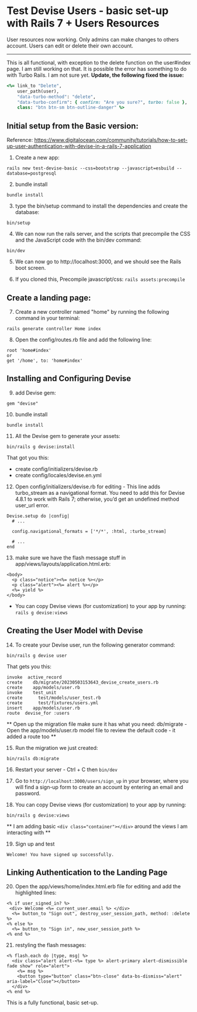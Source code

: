 # Test Devise Users - basic set-up with Rails 7 + Users Resources

User resources now working. Only admins can make changes to others account. Users can edit or delete their own account.

---

This is all functional, with exception to the delete function on the user#index page. I am still working on that. It is possible the error has something to do with Turbo Rails. I am not sure yet.
<b>Update, the following fixed the issue:</b>
```Ruby
<%= link_to "Delete", 
    user_path(user), 
    "data-turbo-method": "delete",
    "data-turbo-confirm": { confirm: "Are you sure?", turbo: false }, 
    class: "btn btn-sm btn-outline-danger" %>
```


## Initial setup from the Basic version:

Reference: https://www.digitalocean.com/community/tutorials/how-to-set-up-user-authentication-with-devise-in-a-rails-7-application

1. Create a new app:
```
rails new test-devise-basic --css=bootstrap --javascript=esbuild --database=postgresql
```

2. bundle install
```
bundle install
```

3. type the bin/setup command to install the dependencies and create the database:
```
bin/setup
```

4. We can now run the rails server, and the scripts that precompile the CSS and the JavaScript code with the bin/dev command:
```
bin/dev
```

5. We can now go to http://localhost:3000, and we should see the Rails boot screen.

6. If you cloned this, Precompile javascript/css: ```rails assets:precompile```

## Create a landing page:

7. Create a new controller named "home" by running the following command in your terminal:
```
rails generate controller Home index
```

8. Open the config/routes.rb file and add the following line:
```
root 'home#index'
or
get '/home', to: 'home#index'
```
## Installing and Configuring Devise

9. add Devise gem:
```
gem "devise"
```

10. bundle install
```
bundle install
```

11. All the Devise gem to generate your assets:
```
bin/rails g devise:install
```
That got you this:<br>
* create  config/initializers/devise.rb
* create  config/locales/devise.en.yml

12. Open config/initializers/devise.rb for editing - This line adds turbo_stream as a navigational format. You need to add this for Devise 4.8.1 to work with Rails 7; otherwise, you’d get an undefined method user_url error.
```
Devise.setup do |config|
  # ...

  config.navigational_formats = ['*/*', :html, :turbo_stream]

  # ...
end
```

13. make sure we have the flash message stuff in app/views/layouts/application.html.erb:
```
<body>
  <p class="notice"><%= notice %></p> 
  <p class="alert"><%= alert %></p> 
  <%= yield %>
</body>
```
* You can copy Devise views (for customization) to your app by running: ```rails g devise:views```

## Creating the User Model with Devise

14. To create your Devise user, run the following generator command:
```
bin/rails g devise user
```
That gets you this:
```
invoke  active_record
create    db/migrate/20230503153643_devise_create_users.rb
create    app/models/user.rb
invoke    test_unit
create      test/models/user_test.rb
create      test/fixtures/users.yml
insert    app/models/user.rb
route  devise_for :users
```
** Open up the migration file make sure it has what you need: db/migrate - Open the app/models/user.rb model file to review the default code - it added a route too **

15. Run the migration we just created:
```
bin/rails db:migrate
```

16. Restart your server - Ctrl + C then ```bin/dev```

17. Go to ```http://localhost:3000/users/sign_up``` in your browser, where you will find a sign-up form to create an account by entering an email and password.

18. You can copy Devise views (for customization) to your app by running:
```
bin/rails g devise:views
```
** I am adding basic ```<div class="container"></div>``` around the views I am interacting with **

19. Sign up and test
```
Welcome! You have signed up successfully.
```

## Linking Authentication to the Landing Page

20. Open the app/views/home/index.html.erb file for editing and add the highlighted lines:
```
<% if user_signed_in? %> 
 <div> Welcome <%= current_user.email %> </div> 
  <%= button_to "Sign out", destroy_user_session_path, method: :delete %> 
<% else %>
  <%= button_to "Sign in", new_user_session_path %> 
<% end %>
```

21. restyling the flash messages:
```
<% flash.each do |type, msg| %>
  <div class="alert alert-<%= type %> alert-primary alert-dismissible fade show" role="alert">
    <%= msg %>
    <button type="button" class="btn-close" data-bs-dismiss="alert" aria-label="Close"></button>
  </div>
<% end %>
```

This is a fully functional, basic set-up.







